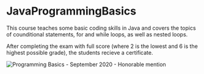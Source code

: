 # JavaProgrammingBasics
This course teaches some basic coding skills in Java and covers the topics of counditional statements, for and while loops, as well as nested loops.

After completing the exam with full score (where 2 is the lowest and 6 is the highest possible grade), the students recieve a certificate.

![Programming Basics - September 2020 - Honorable mention](https://user-images.githubusercontent.com/14092013/224815225-21e54e00-633b-40e8-9c10-ebd6eea35d53.jpeg)
